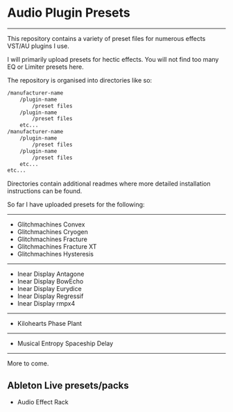 # Audio Plugin Presets

___

This repository contains a variety of preset files for numerous effects VST/AU plugins I use.

I will primarily upload presets for hectic effects. You will not find too many EQ or Limiter presets here.

The repository is organised into directories like so:

```sh
/manufacturer-name
    /plugin-name
        /preset files
    /plugin-name
        /preset files
    etc...
/manufacturer-name
    /plugin-name
        /preset files
    /plugin-name
        /preset files
    etc...
etc...
```

Directories contain additional readmes where more detailed installation instructions can be found.

So far I have uploaded presets for the following:

___

- Glitchmachines Convex
- Glitchmachines Cryogen
- Glitchmachines Fracture
- Glitchmachines Fracture XT
- Glitchmachines Hysteresis

___

- Inear Display Antagone
- Inear Display BowEcho
- Inear Display Eurydice
- Inear Display Regressif
- Inear Display rmpx4

___

- Kilohearts Phase Plant

___

- Musical Entropy Spaceship Delay

___

More to come.

## Ableton Live presets/packs

- Audio Effect Rack
